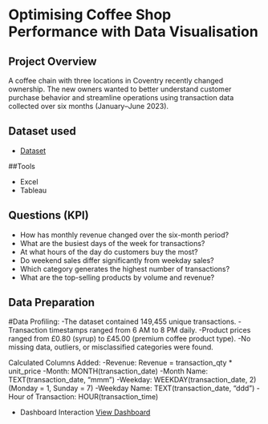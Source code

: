 # Optimising Coffee Shop Performance with Data Visualisation
## Project Overview
A coffee chain with three locations in Coventry recently changed ownership. The new owners wanted to better understand customer purchase behavior and streamline operations using transaction data collected over six months (January–June 2023).

## Dataset used
- <a href= "https://github.com/folakeobalakun/optimise-coffee-shop-performance/blob/main/Coffee%20Shop%20Sales%20Data%20.xlsx">Dataset</a>

##Tools
- Excel
- Tableau

## Questions (KPI)
- How has monthly revenue changed over the six-month period?
- What are the busiest days of the week for transactions?
- At what hours of the day do customers buy the most?
- Do weekend sales differ significantly from weekday sales?
- Which category generates the highest number of transactions?
- What are the top-selling products by volume and revenue?

## Data Preparation 
#Data Profiling:
-The dataset contained 149,455 unique transactions.
-Transaction timestamps ranged from 6 AM to 8 PM daily.
-Product prices ranged from £0.80 (syrup) to £45.00 (premium coffee product type).
-No missing data, outliers, or misclassified categories were found.

Calculated Columns Added:
-Revenue: Revenue = transaction_qty * unit_price
-Month: MONTH(transaction_date)
-Month Name: TEXT(transaction_date, “mmm”)
-Weekday: WEEKDAY(transaction_date, 2) (Monday = 1, Sunday = 7)
-Weekday Name: TEXT(transaction_date, “ddd”)
-Hour of Transaction: HOUR(transaction_time)


- Dashboard Interaction  <a href= "https://github.com/folakeobalakun/optimise-coffee-shop-performance/blob/main/Dashboard%202.png">View Dashboard</a>
